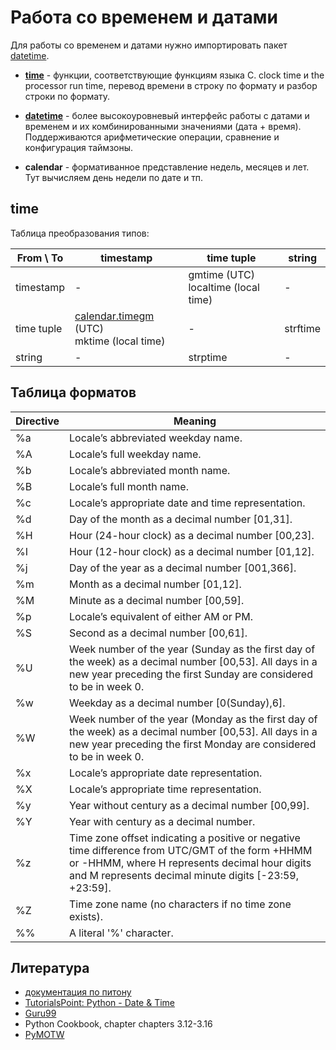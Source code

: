 # Работа со временем и датами

Для работы со временем и датами нужно импортировать пакет [datetime](https://docs.python.org/3/library/datetime.html).

* **[time](https://docs.python.org/3/library/time.html)** - функции, соответствующие функциям языка С. clock time и the processor run time, перевод времени в строку по формату и разбор строки по формату.

* **[datetime](https://docs.python.org/3/library/datetime.htm)** - более высокоуровневый интерфейс работы с датами и временем и их комбинированными значениями (дата + время). Поддерживаются арифметические операции, сравнение и конфигурация таймзоны.

* **calendar** - формативанное представление недель, месяцев и лет. Тут вычисляем день недели по дате и тп.

## time
Таблица преобразования типов:

|From \ To | timestamp | time tuple | string |
|-|-|-|-|
| timestamp |-| gmtime (UTC) <br/> localtime (local time)|-|
| time tuple | [calendar.timegm](https://docs.python.org/3/library/calendar.html#calendar.timegm) (UTC) <br/> mktime (local time)|-| strftime |
| string |-| strptime |-|

## Таблица форматов

| Directive | Meaning |
|-|----|
| %a | Locale’s abbreviated weekday name. |
| %A | Locale’s full weekday name. |
| %b | Locale’s abbreviated month name. |
| %B | Locale’s full month name. |
| %c | Locale’s appropriate date and time representation. |
| %d | Day of the month as a decimal number [01,31]. |
| %H | Hour (24-hour clock) as a decimal number [00,23]. |
| %I | Hour (12-hour clock) as a decimal number [01,12]. |
| %j | Day of the year as a decimal number [001,366]. |
| %m | Month as a decimal number [01,12]. |
| %M | Minute as a decimal number [00,59]. |
| %p | Locale’s equivalent of either AM or PM. |
| %S | Second as a decimal number [00,61]. |
| %U | Week number of the year (Sunday as the first day of the week) as a decimal number [00,53]. All days in a new year preceding the first Sunday are considered to be in week 0. |
| %w | Weekday as a decimal number [0(Sunday),6]. |
| %W | Week number of the year (Monday as the first day of the week) as a decimal number [00,53]. All days in a new year preceding the first Monday are considered to be in week 0. |
| %x | Locale’s appropriate date representation. |
| %X | Locale’s appropriate time representation. |
| %y | Year without century as a decimal number [00,99]. |
| %Y | Year with century as a decimal number. |
| %z | Time zone offset indicating a positive or negative time difference from UTC/GMT of the form +HHMM or -HHMM, where H represents decimal hour digits and M represents decimal minute digits [-23:59, +23:59]. |
| %Z | Time zone name (no characters if no time zone exists). |
| %% | A literal '%' character. |

## Литература

* [документация по питону](https://docs.python.org/3/library/datetime.html#)
* [TutorialsPoint: Python - Date & Time](https://www.tutorialspoint.com/python/python_date_time.htm)  
* [Guru99](https://www.guru99.com/date-time-and-datetime-classes-in-python.html)
* Python Cookbook, chapter chapters 3.12-3.16
* [PyMOTW](https://pymotw.com/3/dates.html)